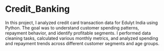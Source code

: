 # Credit_Banking
In this project, I analyzed credit card transaction data for Edulyt India using Python. The goal was to understand customer spending patterns, repayment behavior, and identify profitable segments. I performed data cleaning tasks, calculated various monthly metrics, and analyzed spending and repayment trends across different customer segments and age groups.
